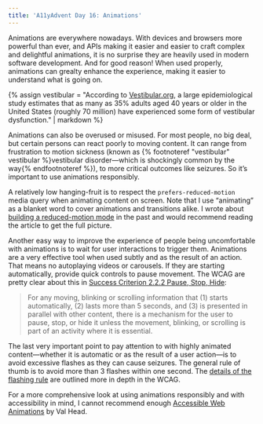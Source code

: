 ```yaml
---
title: 'A11yAdvent Day 16: Animations'
---
```


Animations are everywhere nowadays. With devices and browsers more powerful than ever, and APIs making it easier and easier to craft complex and delightful animations, it is no surprise they are heavily used in modern software development. And for good reason! When used properly, animations can grealty enhance the experience, making it easier to understand what is going on.

{% assign vestibular = "According to [Vestibular.org](https://vestibular.org/understanding-vestibular-disorder), a large epidemiological study estimates that as many as 35% adults aged 40 years or older in the United States (roughly 70 million) have experienced some form of vestibular dysfunction." | markdown %}

Animations can also be overused or misused. For most people, no big deal, but certain persons can react poorly to moving content. It can range from frustration to motion sickness (known as {% footnoteref "vestibular" vestibular %}vestibular disorder—which is shockingly common by the way{% endfootnoteref %}), to more critical outcomes like seizures. So it’s important to use animations responsibly.

A relatively low hanging-fruit is to respect the `prefers-reduced-motion` media query when animating content on screen. Note that I use “animating” as a blanket word to cover animations and transitions alike. I wrote about [building a reduced-motion mode](https://kittygiraudel.com/2018/03/19/implementing-a-reduced-motion-mode/) in the past and would recommend reading the article to get the full picture.

Another easy way to improve the experience of people being uncomfortable with animations is to wait for user interactions to trigger them. Animations are a very effective tool when used subtly and as the result of an action. That means no autoplaying videos or carousels. If they are starting automatically, provide quick controls to pause movement. The WCAG are pretty clear about this in [Success Criterion 2.2.2 Pause, Stop, Hide](https://www.w3.org/WAI/WCAG21/Understanding/pause-stop-hide.html):

> For any moving, blinking or scrolling information that (1) starts automatically, (2) lasts more than 5 seconds, and (3) is presented in parallel with other content, there is a mechanism for the user to pause, stop, or hide it unless the movement, blinking, or scrolling is part of an activity where it is essential.

The last very important point to pay attention to with highly animated content—whether it is automatic or as the result of a user action—is to avoid excessive flashes as they can cause seizures. The general rule of thumb is to avoid more than 3 flashes within one second. The [details of the flashing rule](https://www.w3.org/TR/WCAG21/#dfn-general-flash-and-red-flash-thresholds) are outlined more in depth in the WCAG.

For a more comprehensive look at using animations responsibly and with accessibility in mind, I cannot recommend enough [Accessible Web Animations](https://css-tricks.com/accessible-web-animation-the-wcag-on-animation-explained/) by Val Head.
